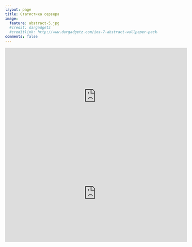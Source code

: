 ```yaml
---
layout: page
title: Статистика сервера
image:
  feature: abstract-5.jpg
  #credit: dargadgetz
  #creditlink: http://www.dargadgetz.com/ios-7-abstract-wallpaper-pack-for-iphone-5-and-ipod-touch-retina/
comments: false
---
```


<center>
<iframe id="iframe1" src="http://terraria-servers.com/statistics/chart/daily/players/178/" height="320" width="600" frameborder="0" marginwidth="0" marginheight="0" scrolling="yes"></iframe>

<iframe id="iframe2" src="http://terraria-servers.com/statistics/chart/daily/uptime/178/" height="320" width="600" frameborder="0" marginwidth="0" marginheight="0" scrolling="yes"></iframe>
</center>
